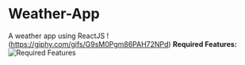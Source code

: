 # Weather-App
A weather app using ReactJS
!(https://giphy.com/gifs/G9sM0Pgm86PAH72NPd)
**Required Features:**
![Required Features](https://media1.giphy.com/media/QWVdLFmHidA1wZpkCm/giphy.gif?cid=790b7611aa53fb22d74d2156a79bf2444b7df3dcd4ccfa1d&rid=giphy.gif&ct=g)
